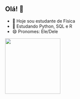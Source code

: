 ## Olá! 👋

- 🔭 Hoje sou estudante de Física
- 🌱 Estudando Python, SQL e R
- 😄 Pronomes: Ele/Dele

<div>
  <a href="https://beacons.ai/GuilhermeObalhe">
    <img height = "180cm" src = "https://github-readme-stats.vercel.app/api?username=GuilhermeObalhe&show_icons=true&theme=radical">
</div>
